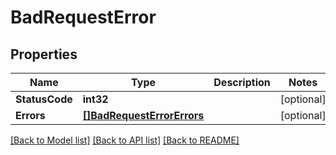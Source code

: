 # BadRequestError

## Properties

Name | Type | Description | Notes
------------ | ------------- | ------------- | -------------
**StatusCode** | **int32** |  | [optional] 
**Errors** | [**[]BadRequestErrorErrors**](badRequestError_errors.md) |  | [optional] 

[[Back to Model list]](../README.md#documentation-for-models) [[Back to API list]](../README.md#documentation-for-api-endpoints) [[Back to README]](../README.md)


